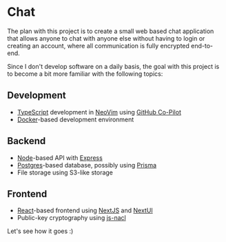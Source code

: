 # Chat

The plan with this project is to create a small web based chat application that
allows anyone to chat with anyone else without having to login or creating an
account, where all communication is fully encrypted end-to-end.

Since I don't develop software on a daily basis, the goal with this project is
to become a bit more familiar with the following topics:

## Development

- [TypeScript](https://www.typescriptlang.org/) development in
  [NeoVim](https://neovim.io/) using [GitHub
  Co-Pilot](https://github.com/features/copilot)
- [Docker](https://www.docker.com/)-based development environment

## Backend

- [Node](https://nodejs.org/en)-based API with [Express](https://expressjs.com/)
- [Postgres](https://www.postgresql.org/)-based database, possibly using
  [Prisma](https://www.prisma.io/)
- File storage using S3-like storage

## Frontend

- [React](https://react.dev/)-based frontend using
  [NextJS](https://nextjs.org/) and [NextUI](https://nextui.org/)
- Public-key cryptography using [js-nacl](https://www.npmjs.com/package/js-nacl)

Let's see how it goes :)
